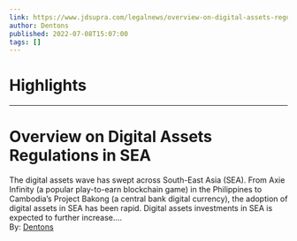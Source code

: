 ```yaml
---
link: https://www.jdsupra.com/legalnews/overview-on-digital-assets-regulations-7687902/
author: Dentons
published: 2022-07-08T15:07:00
tags: []
---
```

# Highlights


---
# Overview on Digital Assets Regulations in SEA
The digital assets wave has swept across South-East Asia (SEA). From Axie Infinity (a popular play-to-earn blockchain game) in the Philippines to Cambodia’s Project Bakong (a central bank digital currency), the adoption of digital assets in SEA has been rapid. Digital assets investments in SEA is expected to further increase....  
By: [Dentons](https://www.jdsupra.com/profile/dentons/)